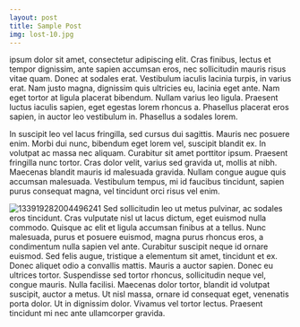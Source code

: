 ```yaml
---
layout: post
title: Sample Post
img: lost-10.jpg
---
```


ipsum dolor sit amet, consectetur adipiscing elit. Cras finibus, lectus et tempor dignissim, ante sapien accumsan eros, nec sollicitudin mauris risus vitae quam. Donec at sodales erat. Vestibulum iaculis lacinia turpis, in varius erat. Nam justo magna, dignissim quis ultricies eu, lacinia eget ante. Nam eget tortor at ligula placerat bibendum. Nullam varius leo ligula. Praesent luctus iaculis sapien, eget egestas lorem rhoncus a. Phasellus placerat eros sapien, in auctor leo vestibulum in. Phasellus a sodales lorem.

In suscipit leo vel lacus fringilla, sed cursus dui sagittis. Mauris nec posuere enim. Morbi dui nunc, bibendum eget lorem vel, suscipit blandit ex. In volutpat ac massa nec aliquam. Curabitur sit amet porttitor ipsum. Praesent fringilla nunc tortor. Cras dolor velit, varius sed gravida ut, mollis at nibh. Maecenas blandit mauris id malesuada gravida. Nullam congue augue quis accumsan malesuada. Vestibulum tempus, mi id faucibus tincidunt, sapien purus consequat magna, vel tincidunt orci risus vel enim.

![133919282004496241](https://github.com/user-attachments/assets/b32b2cea-84cf-4e61-89f3-4af381c33e3e)
Sed sollicitudin leo ut metus pulvinar, ac sodales eros tincidunt. Cras vulputate nisl ut lacus dictum, eget euismod nulla commodo. Quisque ac elit et ligula accumsan finibus at a tellus. Nunc malesuada, purus et posuere euismod, magna purus rhoncus eros, a condimentum nulla sapien vel ante. Curabitur suscipit neque id ornare euismod. Sed felis augue, tristique a elementum sit amet, tincidunt et ex. Donec aliquet odio a convallis mattis. Mauris a auctor sapien. Donec eu ultrices tortor. Suspendisse sed tortor rhoncus, sollicitudin neque vel, congue mauris. Nulla facilisi. Maecenas dolor tortor, blandit id volutpat suscipit, auctor a metus. Ut nisl massa, ornare id consequat eget, venenatis porta dolor. Ut in dignissim dolor. Vivamus vel tortor lectus. Praesent tincidunt mi nec ante ullamcorper gravida.
